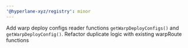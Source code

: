 ```yaml
---
'@hyperlane-xyz/registry': minor
---
```


Add warp deploy configs reader functions `getWarpDeployConfigs()` and `getWarpDeployConfig()`. Refactor duplicate logic with existing warpRoute functions
